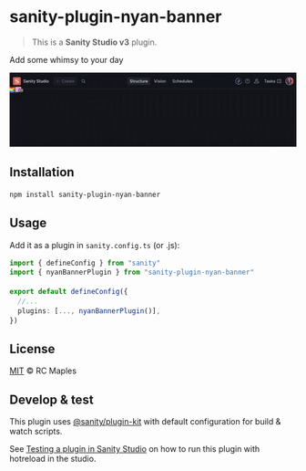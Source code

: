 # sanity-plugin-nyan-banner

> This is a **Sanity Studio v3** plugin.

Add some whimsy to your day

![nyanNavBar](https://raw.githubusercontent.com/rcmaples/sanity-plugin-nyan-banner/refs/heads/main/assets/nyanNavBar.gif)

## Installation

```sh
npm install sanity-plugin-nyan-banner
```

## Usage

Add it as a plugin in `sanity.config.ts` (or .js):

```ts
import { defineConfig } from "sanity"
import { nyanBannerPlugin } from "sanity-plugin-nyan-banner"

export default defineConfig({
  //...
  plugins: [..., nyanBannerPlugin()],
})
```

## License

[MIT](LICENSE) © RC Maples

## Develop & test

This plugin uses [@sanity/plugin-kit](https://github.com/sanity-io/plugin-kit)
with default configuration for build & watch scripts.

See [Testing a plugin in Sanity Studio](https://github.com/sanity-io/plugin-kit#testing-a-plugin-in-sanity-studio)
on how to run this plugin with hotreload in the studio.

